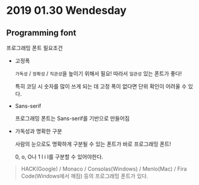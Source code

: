# 2019 01.30 Wendesday

## Programming font

프로그래밍 폰트 필요조건

- 고정폭
    
    `가독성` / `정확성` / `직관성`을 높이기 위해서 필요! 따라서 `일관성` 있는 폰트가 좋다!

    특히 코딩 시 숫자를 많이 쓰게 되는 데 고정 폭이 없다면 단위 확인이 어려울 수 있다.

- Sans-serif

    프로그래밍 폰트는 Sans-serif를 기반으로 만들어짐

- 가독성과 명확한 구분

    사람의 눈으로도 명확하게 구분될 수 있는 폰트가 바로 프로그래밍 폰트!

    0, o, O나 1 l i I를 구분할 수 있어야한다.

> HACK(Google) / Monaco / Consolas(Windows) / Menlo(Mac) / Fira Code(Windows에서 깨짐) 등의 프로그래밍 폰트가 있다. 